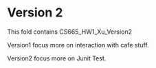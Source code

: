 # Version 2

This fold contains CS665_HW1_Xu_Version2

Version1 focus more on interaction with cafe stuff.

Version2 focus more on Junit Test.